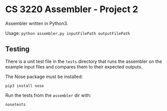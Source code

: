 
# CS 3220 Assembler - Project 2

Assembler written in Python3.

Usage: `python assembler.py inputFilePath outputFilePath`


## Testing

There is a unit test file in the `tests` directory that runs the assembler on the example input files and compares them to their expected outputs.

The Nose package must be installed:

~~~{.sh}
pip3 install nose
~~~

Run the tests from the `assembler` dir with:

~~~{.sh}
nosetests
~~~
